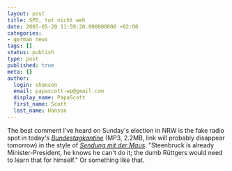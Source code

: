 ```yaml
---
layout: post
title: SPD, tut nicht weh
date: 2005-05-20 11:59:20.000000000 +02:00
categories:
- german news
tags: []
status: publish
type: post
published: true
meta: {}
author:
  login: shanson
  email: papascott-wp@gmail.com
  display_name: PapaScott
  first_name: Scott
  last_name: Hanson
---
```

<p>The best comment I've heard on Sunday's election in NRW is the fake radio spot in today's <a href="http://www.radiohamburg.de/neu/audio/comedy/radio_hamburg_bundestagskantine_330.mp3"><em>Bundestagkantine</em></a> (MP3, 2.2MB, link will probably disappear tomorrow) in the style of <a href="http://www.wdrmaus.de/"><em>Sendung mit der Maus</em></a>. "Steenbruck is already Minister-President, he knows he can't do it; the dumb R&uuml;ttgers would need to learn that for himself." Or something like that.</p>
